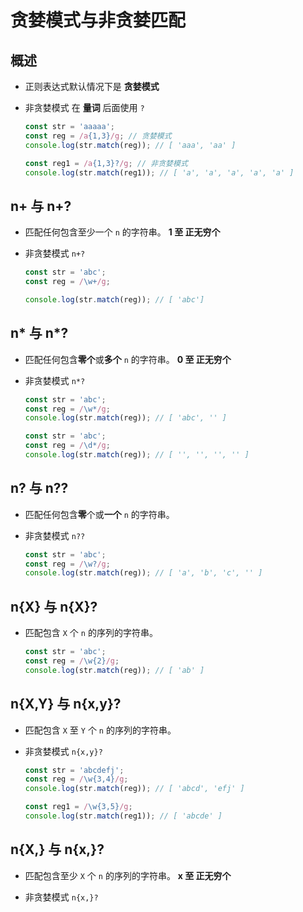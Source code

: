 # 贪婪模式与非贪婪匹配

## 概述

*   正则表达式默认情况下是 **贪婪模式**

*   非贪婪模式 在 **量词** 后面使用 `?`

    ```javascript
    const str = 'aaaaa';
    const reg = /a{1,3}/g; // 贪婪模式
    console.log(str.match(reg)); // [ 'aaa', 'aa' ]

    const reg1 = /a{1,3}?/g; // 非贪婪模式
    console.log(str.match(reg1)); // [ 'a', 'a', 'a', 'a', 'a' ]
    ```

## n+ 与 n+?

*   匹配任何包含至少一个 `n` 的字符串。 **1 至 正无穷个**

*   非贪婪模式 `n+?`

    ```javascript
    const str = 'abc';
    const reg = /\w+/g;

    console.log(str.match(reg)); // [ 'abc']
    ```

## n\* 与 n\*?

*   匹配任何包含**零个**或**多个** `n` 的字符串。 **0 至 正无穷个**

*   非贪婪模式 `n*?`

    ```javascript
    const str = 'abc';
    const reg = /\w*/g;
    console.log(str.match(reg)); // [ 'abc', '' ]
    ```

    ```javascript
    const str = 'abc';
    const reg = /\d*/g;
    console.log(str.match(reg)); // [ '', '', '', '' ]
    ```

## n? 与 n??

*   匹配任何包含**零**个或**一个** `n` 的字符串。

*   非贪婪模式 `n??`

    ```javascript
    const str = 'abc';
    const reg = /\w?/g;
    console.log(str.match(reg)); // [ 'a', 'b', 'c', '' ]
    ```

## n{X} 与 n{X}?

*   匹配包含 `X` 个 `n` 的序列的字符串。

    ```javascript
    const str = 'abc';
    const reg = /\w{2}/g;
    console.log(str.match(reg)); // [ 'ab' ]
    ```

## n{X,Y} 与 n{x,y}?

*   匹配包含 `X` 至 `Y` 个 `n` 的序列的字符串。

*   非贪婪模式 `n{x,y}?`

    ```javascript
    const str = 'abcdefj';
    const reg = /\w{3,4}/g;
    console.log(str.match(reg)); // [ 'abcd', 'efj' ]

    const reg1 = /\w{3,5}/g;
    console.log(str.match(reg1)); // [ 'abcde' ]
    ```

## n{X,} 与 n{x,}?

*   匹配包含至少 `X` 个 `n` 的序列的字符串。 **x 至 正无穷个**

*   非贪婪模式 `n{x,}?`
